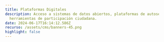 ```yaml
---
title: Plataformas Digitales
description: Acceso a sistemas de datos abiertos, plataformas de autoservicio y
  herramientas de participación ciudadana.
date: 2024-06-17T16:14:12.586Z
recurso: /assets/cms/banners-45.png
highlight: false
---
```

